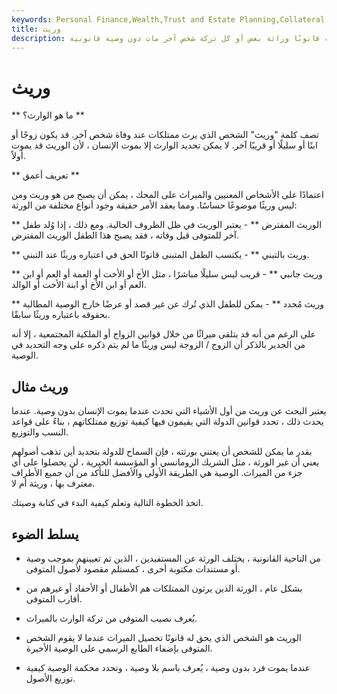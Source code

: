 ```yaml
---
keywords: Personal Finance,Wealth,Trust and Estate Planning,Collateral Heir,Heir,Legally Adopted Heir,Presumptive Heir,Pretermitted Heir
title: وريث
description: الوريث هو الشخص الذي يحق له قانونًا وراثة بعض أو كل تركة شخص آخر مات دون وصية قانونية.
---
```


# وريث
** ما هو الوارث؟ **

تصف كلمة "وريث" الشخص الذي يرث ممتلكات عند وفاة شخص آخر. قد يكون زوجًا أو ابنًا أو سليلًا أو قريبًا آخر. لا يمكن تحديد الوارث إلا بموت الإنسان ، لأن الوريث قد يموت أولاً.

** تعريف أعمق **

اعتمادًا على الأشخاص المعنيين والميراث على المحك ، يمكن أن يصبح من هو وريث ومن ليس وريثًا موضوعًا حساسًا. ومما يعقد الأمر حقيقة وجود أنواع مختلفة من الورثة:

** الوريث المفترض ** - يعتبر الوريث في ظل الظروف الحالية. ومع ذلك ، إذا وُلد طفل آخر للمتوفى قبل وفاته ، فقد يصبح هذا الطفل الوريث المفترض.

** وريث بالتبني ** - يكتسب الطفل المتبنى قانونًا الحق في اعتباره وريثًا عند التبني.

** وريث جانبي ** - قريب ليس سليلًا مباشرًا ، مثل الأخ أو الأخت أو العمة أو العم أو ابن العم أو ابن الأخ أو ابنة الأخت أو الوالد.

** وريث مُحدد ** - يمكن للطفل الذي تُرك عن غير قصد أو عرضًا خارج الوصية المطالبة بحقوقه باعتباره وريثًا سابقًا.

على الرغم من أنه قد يتلقى ميراثًا من خلال قوانين الزواج أو الملكية المجتمعية ، إلا أنه من الجدير بالذكر أن الزوج / الزوجة ليس وريثًا ما لم يتم ذكره على وجه التحديد في الوصية.

## وريث مثال

يعتبر البحث عن وريث من أول الأشياء التي تحدث عندما يموت الإنسان بدون وصية. عندما يحدث ذلك ، تحدد قوانين الدولة التي يقيمون فيها كيفية توزيع ممتلكاتهم ، بناءً على قواعد النسب والتوزيع.

بقدر ما يمكن للشخص أن يعتني بورثته ، فإن السماح للدولة بتحديد أين تذهب أصولهم يعني أن غير الورثة ، مثل الشريك الرومانسي أو المؤسسة الخيرية ، لن يحصلوا على أي جزء من الميراث. الوصية هي الطريقة الأولى والأفضل للتأكد من أن جميع الأطراف معترف بها ، وريثة أم لا.

اتخذ الخطوة التالية وتعلم كيفية البدء في كتابة وصيتك.

## يسلط الضوء

- من الناحية القانونية ، يختلف الورثة عن المستفيدين ، الذين تم تعيينهم بموجب وصية أو مستندات مكتوبة أخرى ، كمستلم مقصود لأصول المتوفى.

- بشكل عام ، الورثة الذين يرثون الممتلكات هم الأطفال أو الأحفاد أو غيرهم من أقارب المتوفى.

- يُعرف نصيب المتوفى من تركة الوارث بالميراث.

- الوريث هو الشخص الذي يحق له قانونًا تحصيل الميراث عندما لا يقوم الشخص المتوفى بإضفاء الطابع الرسمي على الوصية الأخيرة.

- عندما يموت فرد بدون وصية ، يُعرف باسم بلا وصية ، وتحدد محكمة الوصية كيفية توزيع الأصول.

